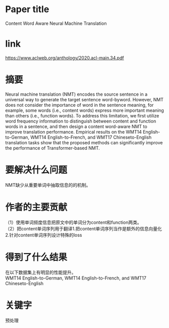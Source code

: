 # Paper title

Content Word Aware Neural Machine Translation

# link

https://www.aclweb.org/anthology/2020.acl-main.34.pdf

# 摘要

Neural machine translation (NMT) encodes the source sentence in a universal way to generate the target sentence word-byword. However, NMT does not consider the importance of word in the sentence meaning, for example, some words (i.e., content words) express more important meaning than others (i.e., function words). To address this limitation, we first utilize word frequency information to distinguish between content and function words in a sentence, and then design a content word-aware NMT to improve translation performance. Empirical results on the WMT14 English-to-German, WMT14 English-to-French, and WMT17 Chineseto-English translation tasks show that the proposed methods can significantly improve the performance of Transformer-based NMT.

# 要解决什么问题

NMT缺少从重要单词中抽取信息的的机制。

# 作者的主要贡献

（1）使用单词频度信息把原文中的单词分为content和function两类。  
（2）把content单词序列用于翻译1.把content单词序列当作是额外的信息向量化2.针对content单词序列设计特殊的loss

# 得到了什么结果

在以下数据集上有明显的性能提升。  
	WMT14 English-to-German, 
	WMT14 English-to-French, 
	and WMT17 Chineseto-English

# 关键字

预处理
